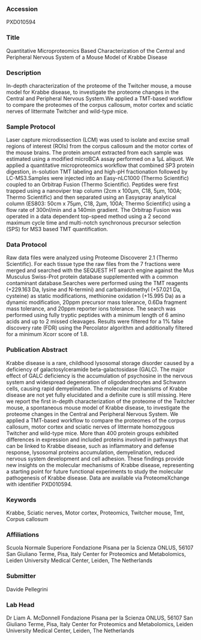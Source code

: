### Accession
PXD010594

### Title
Quantitative Microproteomics Based Characterization of the Central and Peripheral Nervous System of a Mouse Model of Krabbe Disease

### Description
In-depth characterization of the proteome of the Twitcher mouse, a mouse model for Krabbe disease, to investigate the proteome changes in the Central and Peripheral Nervous System.We applied a TMT-based workflow to compare the proteomes of the corpus callosum, motor cortex and sciatic nerves of littermate Twitcher and wild-type mice.

### Sample Protocol
Laser capture microdissection (LCM) was used to isolate and excise small regions of interest (ROIs) from the corpus callosum and the motor cortex of the mouse brains. The protein amount extracted from each sample was estimated using a modified microBCA assay performed on a 1μL aliquot. We applied a quantitative microproteomics workflow that combined SP3 protein digestion, in-solution TMT labeling and high-pH fractionation followed by LC-MS3.Samples were injected into an Easy-nLC1000 (Thermo Scientific) coupled to an Orbitrap Fusion (Thermo Scientific). Peptides were first trapped using a nanoviper trap column (2cm x 100μm, C18, 5μm, 100A; Thermo Scientific) and then separated using an Easyspray analytical column (ES803: 50cm x 75μm, C18, 2μm, 100A; Thermo Scientific) using a flow rate of 300nl/min and a 140min gradient. The Orbitrap Fusion was operated in a data dependent top-speed method using a 2 second maximum cycle time and multi-notch synchronous precursor selection (SPS) for MS3 based TMT quantification.

### Data Protocol
Raw data files were analyzed using Proteome Discoverer 2.1 (Thermo Scientific). For each tissue type the raw files from the 7 fractions were merged and searched with the SEQUEST HT search engine against the Mus Musculus Swiss-Prot protein database supplemented with a common contaminant database.Searches were performed using the TMT reagents (+229.163 Da, lysine and N-termini) and carbamidomethyl (+57.021 Da, cysteine) as static modifications, methionine oxidation (+15.995 Da) as a dynamic modification, 20ppm precursor mass tolerance, 0.6Da fragment mass tolerance, and 20ppm reporter ions tolerance. The search was performed using fully tryptic peptides with a minimum length of 6 amino acids and up to 2 missed cleavages. Results were filtered for a 1% false discovery rate (FDR) using the Percolator algorithm and additionally filtered for a minimum Xcorr score of 1.8.

### Publication Abstract
Krabbe disease is a rare, childhood lysosomal storage disorder caused by a deficiency of galactosylceramide beta-galactosidase (GALC). The major effect of GALC deficiency is the accumulation of psychosine in the nervous system and widespread degeneration of oligodendrocytes and Schwann cells, causing rapid demyelination. The molecular mechanisms of Krabbe disease are not yet fully elucidated and a definite cure is still missing. Here we report the first in-depth characterization of the proteome of the Twitcher mouse, a spontaneous mouse model of Krabbe disease, to investigate the proteome changes in the Central and Peripheral Nervous System. We applied a TMT-based workflow to compare the proteomes of the corpus callosum, motor cortex and sciatic nerves of littermate homozygous Twitcher and wild-type mice. More than 400 protein groups exhibited differences in expression and included proteins involved in pathways that can be linked to Krabbe disease, such as inflammatory and defense response, lysosomal proteins accumulation, demyelination, reduced nervous system development and cell adhesion. These findings provide new insights on the molecular mechanisms of Krabbe disease, representing a starting point for future functional experiments to study the molecular pathogenesis of Krabbe disease. Data are available via ProteomeXchange with identifier PXD010594.

### Keywords
Krabbe, Sciatic nerves, Motor cortex, Proteomics, Twitcher mouse, Tmt, Corpus callosum

### Affiliations
Scuola Normale Superiore
Fondazione Pisana per la Scienza ONLUS, 56107 San Giuliano Terme, Pisa, Italy  Center for Proteomics and Metabolomics, Leiden University Medical Center, Leiden, The Netherlands

### Submitter
Davide Pellegrini

### Lab Head
Dr Liam A. McDonnell
Fondazione Pisana per la Scienza ONLUS, 56107 San Giuliano Terme, Pisa, Italy  Center for Proteomics and Metabolomics, Leiden University Medical Center, Leiden, The Netherlands


